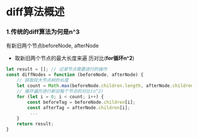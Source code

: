 # diff算法概述
### 1.传统的diff算法为何是n^3
有新旧两个节点beforeNode, afterNode
+ 取新旧两个节点的最大长度来遍 历对比(**for循环n^2**)
```javascript
let result = []; // 记录节点需要进行的操作
const diffNodes = function (beforeNode, afterNode) {
    // 获取较大节点树的长度
    let count = Math.max(beforeNode.children.length, afterNode.children.length);
    // 循环遍历进行新旧每个节点的对比(n^2)
    for (let i = 0; i < count; i++) {
        const beforeTag = beforeNode.children[i];
        const afterTag = afterNode.children[i];
         ...
    }
    return result;
}
```

